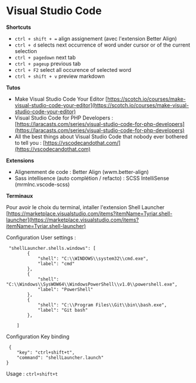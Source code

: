 # Visual Studio Code

**Shortcuts**

* `ctrl + shift + =` align assignement (avec l'extension Better Align)&#x20;
* `ctrl + d` selects next occurrence of word under cursor or of the current selection
* `ctrl + pagedown` next tab
* `ctrl + pageup` previous tab
* `ctrl + F2` select all occurence of selected word
* `ctrl + shift + v` preview markdown

**Tutos**

* Make Visual Studio Code Your Editor [https://scotch.io/courses/make-visual-studio-code-your-editor](https://scotch.io/courses/make-visual-studio-code-your-editor)
* Visual Studio Code for PHP Developers : [https://laracasts.com/series/visual-studio-code-for-php-developers](https://laracasts.com/series/visual-studio-code-for-php-developers)
* All the best things about Visual Studio Code that nobody ever bothered to tell you : [https://vscodecandothat.com/](https://vscodecandothat.com)

**Extensions**

* Alignemment de code : Better Align (wwm.better-align)
* Sass intellisence (auto complétion / refacto) : SCSS IntelliSense (mrmlnc.vscode-scss)

**Terminaux**

Pour avoir le choix du terminal, intaller l'extension Shell Launcher [https://marketplace.visualstudio.com/items?itemName=Tyriar.shell-launcher](https://marketplace.visualstudio.com/items?itemName=Tyriar.shell-launcher)

Configuration User settings :

```
 "shellLauncher.shells.windows": [
        {
            "shell": "C:\\WINDOWS\\system32\\cmd.exe",
            "label": "cmd"
        },
        {
            "shell": "C:\\Windows\\SysWOW64\\WindowsPowerShell\\v1.0\\powershell.exe",
            "label": "PowerShell"
        },
        {
            "shell": "C:\\Program Files\\Git\\bin\\bash.exe",
            "label": "Git bash"
        },

    ]
```

Configuration Key binding

```
 {
    "key": "ctrl+shift+t",
    "command": "shellLauncher.launch"
}
```

Usage : `ctrl+shift+t`
